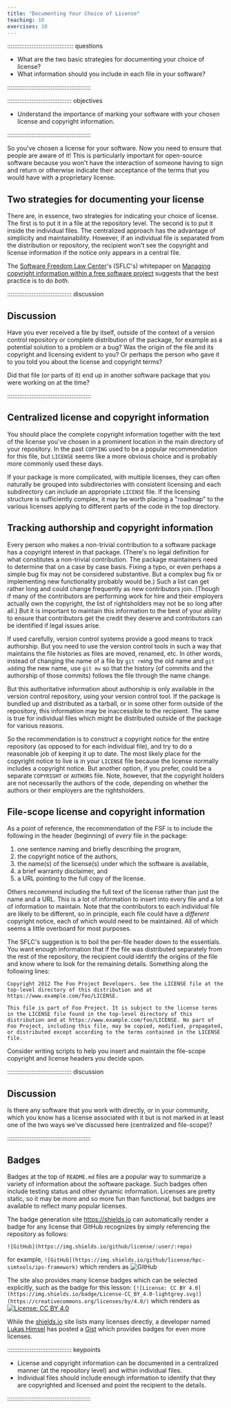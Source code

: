 ```yaml
---
title: "Documenting Your Choice of License"
teaching: 10
exercises: 10
---
```


:::::::::::::::::::::::::::::::::::::: questions 

- What are the two basic strategies for documenting your choice of license?
- What information should you include in each file in your software?

::::::::::::::::::::::::::::::::::::::::::::::::

::::::::::::::::::::::::::::::::::::: objectives

- Understand the importance of marking your software with your chosen license and copyright information.

::::::::::::::::::::::::::::::::::::::::::::::::

So you've chosen a license for your software.
Now you need to ensure that people are aware of it!
This is particularly important for open-source software because you won't have the interaction of someone having to sign and return or otherwise indicate their acceptance of the terms that you would have with a proprietary license.

## Two strategies for documenting your license

There are, in essence, two strategies for indicating your choice of license.
The first is to put it in a file at the repository level.
The second is to put it inside the individual files.
The centralized approach has the advantage of simplicity and maintainability.
However, if an individual file is separated from the distribution or repository, the recipient won't see the copyright and license information if the notice only appears in a central file.

The [Software Freedom Law Center](https://softwarefreedom.org/)'s (SFLC's) whitepaper on [Managing copyright information within a free software project](https://softwarefreedom.org/resources/2012/ManagingCopyrightInformation.html) suggests that the best practice is to do *both*.

::::::::::::::::::::::::::::::::::::: discussion

## Discussion

Have you ever received a file by itself, outside of the context of a version control repository or complete distribution of the package, for example as a potential solution to a problem or a bug?
Was the origin of the file and its copyright and licensing evident to you?
Or perhaps the person who gave it to you told you about the license and copyright terms?

Did that file (or parts of it) end up in another software package that you were working on at the time?

::::::::::::::::::::::::::::::::::::::::::::::::

## Centralized license and copyright information

You should place the complete copyright information together with the text of the license you've chosen in a prominent location in the main directory of your repository.
In the past `COPYING` used to be a popular recommendation for this file, but `LICENSE` seems like a more obvious choice and is probably more commonly used these days.

If your package is more complicated, with multiple licenses, they can often naturally be grouped into subdirectories with consistent licensing and each subdirectory can include an appropriate `LICENSE` file.
If the licensing structure is sufficiently complex, it may be worth placing a "roadmap" to the various licenses applying to different parts of the code in the top directory.

## Tracking authorship and copyright information

Every person who makes a non-trivial contribution to a software package has a copyright interest in that package.
(There's no legal definition for what constitutes a non-trivial contribution.
The package maintainers need to determine that on a case by case basis.
Fixing a typo, or even perhaps a simple bug fix may not be considered substantive.  But a complex bug fix or implementing new functionality probably would be.)
Such a list can get rather long and could change frequently as new contributors join.
(Though if many of the contributors are performing work for hire and their employers actually own the copyright, the list of rightsholders may not be so long after all.)
But it is important to maintain this information to the best of your ability to ensure that contributors get the credit they deserve and contributors can be identified if legal issues arise.

If used carefully, version control systems provide a good means to track authorship.
But you need to use the version control tools in such a way that maintains the file histories as files are moved, renamed, etc.
In other words, instead of changing the name of a file by `git rm`ing the old name and `git add`ing the new name, use `git mv` so that the history (of commits and the authorship of those commits) follows the file through the name change.

But this authoritative information about authorship is only available in the version control repository, using your version control tool.
If the package is bundled up and distributed as a tarball, or in some other form outside of the repository, this information may be inaccessible to the recipient.
The same is true for individual files which might be distributed outside of the package for various reasons.

So the recommendation is to construct a copyright notice for the entire repository (as opposed to for each individual file), and try to do a reasonable job of keeping it up to date.
The most likely place for the copyright notice to live is in your `LICENSE` file because the license normally includes a copyright notice.
But another option, if you prefer, could be a separate `COPYRIGHT` or `AUTHORS` file.
Note, however, that the copyright holders are not necessarily the authors of the code, depending on whether the authors or their employers are the rightsholders.

## File-scope license and copyright information

As a point of reference, the recommendation of the FSF is to include the following in the header (beginning) of *every* file in the package:

1. one sentence naming and briefly describing the program,
2. the copyright notice of the authors,
3. the name(s) of the license(s) under which the software is available,
4. a brief warranty disclaimer, and
5. a URL pointing to the full copy of the license.

Others recommend including the full text of the license rather than just the name and a URL.
This is a lot of information to insert into every file and a lot of information to maintain.
Note that the contributors to each individual file are likely to be different, so in principle, each file could have a *different* copyright notice, each of which would need to be maintained.
All of which seems a little overboard for most purposes.

The SFLC's suggestion is to boil the per-file header down to the essentials.
You want enough information that if the file was distributed separately from the rest of the repository, the recipient could identify the origins of the file and know where to look for the remaining details.
Something along the following lines:

```
Copyright 2012 The Foo Project Developers. See the LICENSE file at the top-level directory of this distribution and at https://www.example.com/foo/LICENSE.

This file is part of Foo Project. It is subject to the license terms in the LICENSE file found in the top-level directory of this distribution and at https://www.example.com/foo/LICENSE. No part of Foo Project, including this file, may be copied, modified, propagated, or distributed except according to the terms contained in the LICENSE file.
```

Consider writing scripts to help you insert and maintain the file-scope copyright and license headers you decide upon.

::::::::::::::::::::::::::::::::::::: discussion

## Discussion

Is there any software that you work with directly, or in your community, which you know has a license associated with it but is not marked in at least one of the two ways we've discussed here (centralized and file-scope)?

::::::::::::::::::::::::::::::::::::::::::::::::

## Badges

Badges at the top of `README.md` files are a popular way to summarize a variety of information about the software package.
Such badges often include testing status and other dynamic information.
Licenses are pretty static, so it may be more and so more fun than functional, but badges are available to reflect many popular licenses.

The badge generation site <https://shields.io> can automatically render a badge for any license that GitHub recognizes by simply referencing the repository as follows:

```
![GitHub](https://img.shields.io/github/license/:user/:repo)
```

for example, `![GitHub](https://img.shields.io/github/license/hpc-simtools/ips-framework)` which renders as ![GitHub](https://img.shields.io/github/license/hpc-simtools/ips-framework)

The site also provides many license badges which can be selected explicitly, such as the badge for this lesson: `[![License: CC BY 4.0](https://img.shields.io/badge/License-CC_BY_4.0-lightgrey.svg)](https://creativecommons.org/licenses/by/4.0/)` which renders as [![License: CC BY 4.0](https://img.shields.io/badge/License-CC_BY_4.0-lightgrey.svg)](https://creativecommons.org/licenses/by/4.0/)

While the [shields.io](https://shields.io) site lists many licenses directly, a developer named [Lukas Himsel](https://gist.github.com/lukas-h) has posted a [Gist](https://gist.github.com/lukas-h/2a5d00690736b4c3a7ba) which provides badges for even more licenses.

::::::::::::::::::::::::::::::::::::: keypoints

- License and copyright information can be documented in a centralized manner (at the repository level) and within individual files.
- Individual files should include enough information to identify that they are copyrighted and licensed and point the recipient to the details.

::::::::::::::::::::::::::::::::::::::::::::::::